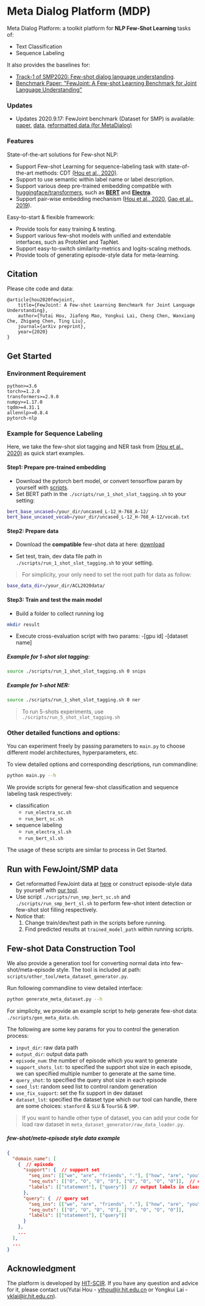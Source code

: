 # Meta Dialog Platform (MDP)

Meta Dialog Platform: a toolkit platform for **NLP Few-Shot Learning** tasks of:
- Text Classification
- Sequence Labeling

It also provides the baselines for:
- [Track-1 of SMP2020: Few-shot dialog language understanding](https://smp2020.aconf.cn/smp.html#3).
- [Benchmark Paper: "FewJoint: A Few-shot Learning Benchmark for Joint Language Understanding"]("https://arxiv.org/abs/2009.08138")

### Updates

- Updates 2020.9.17: FewJoint benchmark (Dataset for SMP) is available: [paper](https://arxiv.org/abs/2009.08138), [data](https://atmahou.github.io/attachments/FewJoint.zip), [reformatted data (for MetaDialog)](https://atmahou.github.io/attachments/FewJoint_for_MetaDialog.zip)

### Features
State-of-the-art solutions for Few-shot NLP:
-  Support Few-shot Learning for sequence-labeling task with state-of-the-art methods: CDT [(Hou et al., 2020)](https://arxiv.org/abs/2006.05702).
-  Support to use semantic within label name or label description. 
-  Support various deep pre-trained embedding compatible with [huggingface/transformers](https://github.com/huggingface/transformers), such as **[BERT](https://arxiv.org/abs/1810.04805)** and **[Electra](https://openreview.net/forum?id=r1xMH1BtvB)**.
-  Support pair-wise embedding mechanism ([Hou et al., 2020](https://arxiv.org/abs/2006.05702), [Gao et al., 2019](https://www.aclweb.org/anthology/D19-1649)).


Easy-to-start & flexible framework:
-  Provide tools for easy training & testing.
-  Support various few-shot models with unified and extendable interfaces, such as ProtoNet and TapNet.
-  Support easy-to-switch similarity-metrics and logits-scaling methods.
-  Provide tools of generating episode-style data for meta-learning.

## Citation
Please cite code and data:
```
@article{hou2020fewjoint,
	title={FewJoint: A Few-shot Learning Benchmark for Joint Language Understanding},
	author={Yutai Hou, Jiafeng Mao, Yongkui Lai, Cheng Chen, Wanxiang Che, Zhigang Chen, Ting Liu},
	journal={arXiv preprint},
	year={2020}
}
```


## Get Started

### Environment Requirement
```
python>=3.6
torch>=1.2.0
transformers>=2.9.0
numpy>=1.17.0
tqdm>=4.31.1
allennlp>=0.8.4
pytorch-nlp
```

### Example for Sequence Labeling
Here, we take the few-shot slot tagging and NER task from [(Hou et al., 2020)](https://arxiv.org/abs/2006.05702) as quick start examples.

#### Step1: Prepare pre-trained embedding
- Download the pytorch bert model, or convert tensorflow param by yourself with [scripts](https://github.com/huggingface/transformers/blob/master/src/transformers/convert_bert_original_tf_checkpoint_to_pytorch.py).
- Set BERT path in the `./scripts/run_1_shot_slot_tagging.sh` to your setting:
```bash
bert_base_uncased=/your_dir/uncased_L-12_H-768_A-12/
bert_base_uncased_vocab=/your_dir/uncased_L-12_H-768_A-12/vocab.txt
```

#### Step2: Prepare data
- Download the **compatible** few-shot data at here: [download](https://atmahou.github.io/attachments/new_FewShotNLU_data(ACL20).zip)

- Set test, train, dev data file path in `./scripts/run_1_shot_slot_tagging.sh` to your setting.
  
> For simplicity, your only need to set the root path for data as follow:
```bash
base_data_dir=/your_dir/ACL2020data/
```

#### Step3: Train and test the main model
- Build a folder to collect running log
```bash
mkdir result
```

- Execute cross-evaluation script with two params: -[gpu id] -[dataset name]

##### Example for 1-shot slot tagging:
```bash
source ./scripts/run_1_shot_slot_tagging.sh 0 snips
```  

##### Example for 1-shot NER:
```bash
source ./scripts/run_1_shot_slot_tagging.sh 0 ner
```

> To run 5-shots experiments, use `./scripts/run_5_shot_slot_tagging.sh`

### Other detailed functions and options:
You can experiment freely by passing parameters to `main.py` to choose different model architectures, hyperparameters, etc.

To view detailed options and corresponding descriptions, run commandline: 
```bash
python main.py --h
```

We provide scripts for general few-shot classification and sequence labeling task respectively:

- classification
    - `run_electra_sc.sh`
    - `run_bert_sc.sh`
- sequence labeling
    - `run_electra_sl.sh`
    - `run_bert_sl.sh`

The usage of these scripts are similar to process in Get Started.


## Run with FewJoint/SMP data
- Get reformatted FewJoint data at [here](https://atmahou.github.io/attachments/FewJoint_for_MetaDialog.zip) or construct episode-style data by yourself with [our tool](https://github.com/AtmaHou/MetaDialog#few-shot-data-construction-tool).
- Use script `./scripts/run_smp_bert_sc.sh` and `./scripts/run_smp_bert_sl.sh` to perform few-shot intent detection or few-shot slot filling respectively.
- Notice that: 
    1. Change train/dev/test path in the scripts before running. 
    2. Find predicted results at `trained_model_path` within running scripts.


## Few-shot Data Construction Tool
We also provide a generation tool for converting normal data into few-shot/meta-episode style. 
The tool is included at path: `scripts/other_tool/meta_dataset_generator.py`. 

Run following commandline to view detailed interface:
```bash
python generate_meta_dataset.py --h
```

For simplicity, we provide an example script to help generate few-shot data: `./scripts/gen_meta_data.sh`.

The following are some key params for you to control the generation process:
- `input_dir`: raw data path
- `output_dir`: output data path
- `episode_num`: the number of episode which you want to generate
- `support_shots_lst`: to specified the support shot size in each episode, we can specified multiple number to generate at the same time.
- `query_shot`: to specified the query shot size in each episode
- `seed_lst`: random seed list to control random generation
- `use_fix_support`:  set the fix support in dev dataset
- `dataset_lst`: specified the dataset type which our tool can handle, there are some choices: `stanford` & `SLU` & `TourSG` & `SMP`. 

> If you want to handle other type of dataset, 
> you can add your code for load raw dataset in `meta_dataset_generator/raw_data_loader.py`.


##### few-shot/meta-episode style data example

```json
{
  "domain_name": [
    {  // episode
      "support": {  // support set
        "seq_ins": [["we", "are", "friends", "."], ["how", "are", "you", "?"]],  // input sequence
        "seq_outs": [["O", "O", "O", "O"], ["O", "O", "O", "O"]],  // output sequence in sequence labeling task
        "labels": [["statement"], ["query"]]  // output labels in classification task
      },
      "query": {  // query set
        "seq_ins": [["we", "are", "friends", "."], ["how", "are", "you", "?"]],
        "seq_outs": [["O", "O", "O", "O"], ["O", "O", "O", "O"]],
        "labels": [["statement"], ["query"]]
      }
    },
    ...
  ],
  ...
}

```



## Acknowledgment

The platform is developed by [HIT-SCIR](http://ir.hit.edu.cn/). If you have any question and advice for it, please contact us(Yutai Hou - [ythou@ir.hit.edu.cn]() or Yongkui Lai - [yklai@ir.hit.edu.cn]()).

